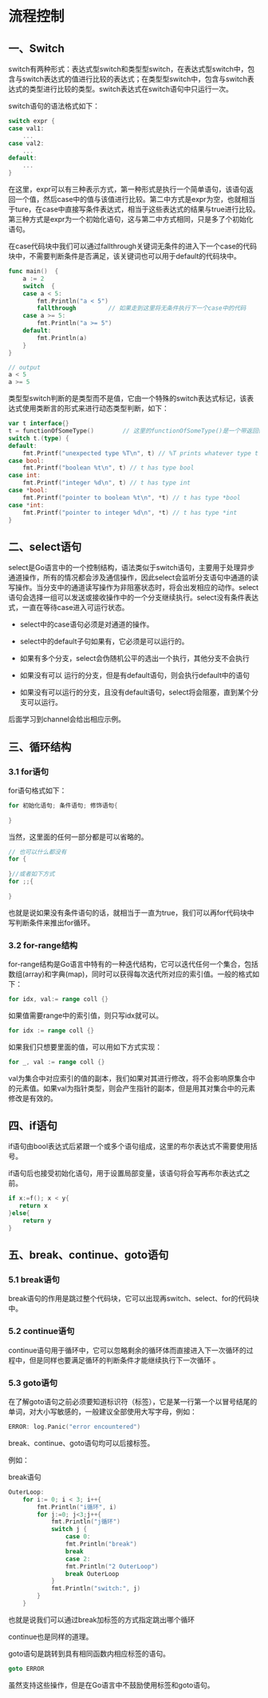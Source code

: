 # 流程控制


<extoc></extoc>

## 一、Switch

switch有两种形式：表达式型switch和类型型switch，在表达式型switch中，包含与switch表达式的值进行比较的表达式；在类型型switch中，包含与switch表达式的类型进行比较的类型。switch表达式在switch语句中只运行一次。

switch语句的语法格式如下：

```go
switch expr {
case val1:
    ...
case val2:
    ...
default:
    ...
}
```

在这里，expr可以有三种表示方式，第一种形式是执行一个简单语句，该语句返回一个值，然后case中的值与该值进行比较。第二中方式是expr为空，也就相当于ture，在case中直接写条件表达式，相当于这些表达式的结果与true进行比较。第三种方式是expr为一个初始化语句，这与第二中方式相同，只是多了个初始化语句。

在case代码块中我们可以通过fallthrough关键词无条件的进入下一个case的代码块中，不需要判断条件是否满足，该关键词也可以用于default的代码块中。

```go
func main()  {
	a := 2
	switch  {
	case a < 5:
		fmt.Println("a < 5")
		fallthrough			// 如果走到这里将无条件执行下一个case中的代码
	case a >= 5:
		fmt.Println("a >= 5")
	default:
		fmt.Println(a)
	}
}

// output
a < 5
a >= 5
```

类型型switch判断的是类型而不是值，它由一个特殊的switch表达式标记，该表达式使用类断言的形式来进行动态类型判断，如下：

```go
var t interface{}
t = functionOfSomeType()		// 这里的functionOfSomeType()是一个带返回值的函数，t用来接收这个返回值
switch t.(type) {
default:
	fmt.Printf("unexpected type %T\n", t) // %T prints whatever type t has
case bool:
	fmt.Printf("boolean %t\n", t) // t has type bool
case int:
	fmt.Printf("integer %d\n", t) // t has type int
case *bool:
	fmt.Printf("pointer to boolean %t\n", *t) // t has type *bool
case *int:
	fmt.Printf("pointer to integer %d\n", *t) // t has type *int
}
```

## 二、select语句

select是Go语言中的一个控制结构，语法类似于switch语句，主要用于处理异步通道操作，所有的情况都会涉及通信操作，因此select会监听分支语句中通道的读写操作。当分支中的通道读写操作为非阻塞状态时，将会出发相应的动作。select语句会选择一组可以发送或接收操作中的一个分支继续执行。select没有条件表达式，一直在等待case进入可运行状态。

- select中的case语句必须是对通道的操作。

- select中的default子句如果有，它必须是可以运行的。
- 如果有多个分支，select会伪随机公平的选出一个执行，其他分支不会执行
- 如果没有可以 运行的分支，但是有default语句，则会执行default中的语句
- 如果没有可以运行的分支，且没有default语句，select将会阻塞，直到某个分支可以运行。

后面学习到channel会给出相应示例。

## 三、循环结构

### 3.1 for语句

for语句格式如下：

```go
for 初始化语句; 条件语句; 修饰语句{
    
}
```

当然，这里面的任何一部分都是可以省略的。

```go
// 也可以什么都没有
for {
    
}//或者如下方式
for ;;{
    
}
```

也就是说如果没有条件语句的话，就相当于一直为true，我们可以再for代码块中写判断条件来推出for循环。

### 3.2 for-range结构

for-range结构是Go语言中特有的一种迭代结构，它可以迭代任何一个集合，包括数组(array)和字典(map)，同时可以获得每次迭代所对应的索引值。一般的格式如下：

```go
for idx, val:= range coll {}
```

如果值需要range中的索引值，则只写idx就可以。

```go
for idx := range coll {}
```

如果我们只想要里面的值，可以用如下方式实现：

```go
for _, val := range coll {}
```

val为集合中对应索引的值的副本，我们如果对其进行修改，将不会影响原集合中的元素值。如果val为指针类型，则会产生指针的副本，但是用其对集合中的元素修改是有效的。

## 四、if语句

if语句由bool表达式后紧跟一个或多个语句组成，这里的布尔表达式不需要使用括号。

if语句后也接受初始化语句，用于设置局部变量，该语句将会写再布尔表达式之前。

```go
if x:=f(); x < y{
   return x 
}else{
    return y
}
```

## 五、break、continue、goto语句

### 5.1 break语句

break语句的作用是跳过整个代码块，它可以出现再switch、select、for的代码块中。

### 5.2 continue语句

continue语句用于循环中，它可以忽略剩余的循环体而直接进入下一次循环的过程中，但是同样也要满足循环的判断条件才能继续执行下一次循环 。

### 5.3 goto语句

在了解goto语句之前必须要知道标识符（标签），它是某一行第一个以冒号结尾的单词，对大小写敏感的，一般建议全部使用大写字母，例如：

```go
ERROR: log.Panic("error encountered")
```

break、continue、goto语句均可以后接标签。

例如：

break语句

```go
OuterLoop:
    for i:= 0; i < 3; i++{
        fmt.Println("i循环", i)
        for j:=0; j<3;j++{
            fmt.Println("j循环")
            switch j {
                case 0:
                fmt.Println("break")
                break
                case 2:
                fmt.Println("2 OuterLoop")
                break OuterLoop
            }
            fmt.Println("switch:", j)
        }
    }
```

也就是说我们可以通过break加标签的方式指定跳出哪个循环

continue也是同样的道理。

goto语句是跳转到具有相同函数内相应标签的语句。

```go
goto ERROR
```

虽然支持这些操作，但是在Go语言中不鼓励使用标签和goto语句。





















